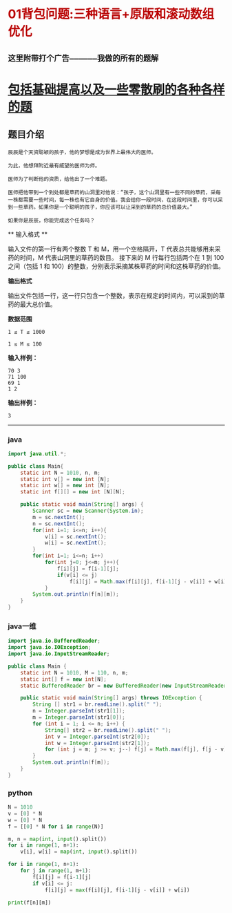 # <font color="bb000">01背包问题:三种语言+原版和滚动数组优化</font>
## **`这里附带打个广告——————我做的所有的题解`**

# [包括基础提高以及一些零散刷的各种各样的题](https://www.acwing.com/blog/content/33005/) 

## 题目介绍
```
辰辰是个天资聪颖的孩子，他的梦想是成为世界上最伟大的医师。

为此，他想拜附近最有威望的医师为师。

医师为了判断他的资质，给他出了一个难题。

医师把他带到一个到处都是草药的山洞里对他说：“孩子，这个山洞里有一些不同的草药，采每一株都需要一些时间，每一株也有它自身的价值。我会给你一段时间，在这段时间里，你可以采到一些草药。如果你是一个聪明的孩子，你应该可以让采到的草药的总价值最大。”

如果你是辰辰，你能完成这个任务吗？
```

** 输入格式 **

输入文件的第一行有两个整数 T 和 M，用一个空格隔开，T 代表总共能够用来采药的时间，M 代表山洞里的草药的数目。
接下来的 M 行每行包括两个在 1 到 100 之间（包括 1 和 100）的整数，分别表示采摘某株草药的时间和这株草药的价值。

**输出格式**

输出文件包括一行，这一行只包含一个整数，表示在规定的时间内，可以采到的草药的最大总价值。

**数据范围**
```
1 ≤ T ≤ 1000

1 ≤ M ≤ 100
```

**输入样例：**
```
70 3
71 100
69 1
1 2
```
**输出样例：**
```
3
```
----------
### java
```java
import java.util.*;

public class Main{
    static int N = 1010, n, m;
    static int v[] = new int [N];
    static int w[] = new int [N];
    static int f[][] = new int [N][N];

    public static void main(String[] args) {
        Scanner sc = new Scanner(System.in);
        m = sc.nextInt();
        n = sc.nextInt();
        for(int i=1; i<=n; i++){
            v[i] = sc.nextInt();
            w[i] = sc.nextInt();
        }
        for(int i=1; i<=n; i++)
            for(int j=0; j<=m; j++){
                f[i][j] = f[i-1][j];
                if(v[i] <= j)
                    f[i][j] = Math.max(f[i][j], f[i-1][j - v[i]] + w[i]);
            }
        System.out.println(f[n][m]);
    }
}
```
### java一维
```java
import java.io.BufferedReader;
import java.io.IOException;
import java.io.InputStreamReader;

public class Main {
    static int N = 1010, M = 110, n, m;
    static int[] f = new int[N];
    static BufferedReader br = new BufferedReader(new InputStreamReader(System.in));

    public static void main(String[] args) throws IOException {
        String [] str1 = br.readLine().split(" ");
        n = Integer.parseInt(str1[1]);
        m = Integer.parseInt(str1[0]);
        for (int i = 1; i <= n; i++) {
            String[] str2 = br.readLine().split(" ");
            int v = Integer.parseInt(str2[0]);
            int w = Integer.parseInt(str2[1]);
            for (int j = m; j >= v; j--) f[j] = Math.max(f[j], f[j - v] + w);
        }
        System.out.println(f[m]);
    }
}

```
### python

```python
N = 1010
v = [0] * N
w = [0] * N
f = [[0] * N for i in range(N)]

m, n = map(int, input().split())
for i in range(1, n+1):
    v[i], w[i] = map(int, input().split())

for i in range(1, n+1):
    for j in range(1, m+1):
        f[i][j] = f[i-1][j]
        if v[i] <= j:
            f[i][j] = max(f[i][j], f[i-1][j - v[i]] + w[i])

print(f[n][m])

```